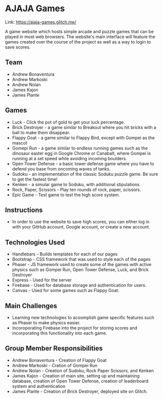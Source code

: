# AJAJA Games

Link: https://ajaja-games.glitch.me/

A game website which hosts simple arcade and puzzle games that can be played in most web browsers. The website's main interface will feature the games created over the course of the project as well as a way to login to save scores.

## Team
- Andrew Bonaventura 
- Andrew Markoski
- Andrew Nolan
- James Kajon
- James Plante

## Games
- Luck - Click the pot of gold to get your luck percentage.
- Brick Destroyer - a game similar to Breakout where you hit bricks with a ball to make them disappear.
- Flappy Goat - a game similar to Flappy Bird, except with Gompei as the mascot
- Gomepi Run - a game similar to endless running games such as the dinosaur easter egg in Google Chrome or Canabalt, where Gompei is running at a set speed while avoiding incoming boulders.
- Open Tower Defense - a basic tower defense game where you have to defend you base from oncoming waves of tanks.
- Sudoku - an implementation of the classic Soduku puzzle game. Be sure to get the fastest time!
- Kenken - a simular game to Soduku, with additional stipulations
- Rock, Paper, Scissors - Play ten rounds of rock, paper, scissors.
- Epic Game - Test game to test the high score system.

## Instructions
- In order to use the website to save high scores, you can either log in with your GitHub account, Google account, or create a new account.

## Technologies Used
- Handlebars - Builds templates for each of our pages
- Bootstrap - CSS framework that was used to style each of the pages
- Phaser - JS framework used to create some of the games with active physics such as Gompei Run, Open Tower Defense, Luck, and Brick Destroyer
- Express - Used for the server
- Firebase - Used for database storage and authentication for users.
- Canvas - Used for some games such as Flappy Goat.

## Main Challenges
- Learning new technologies to acoomplish game specific features such as Phaser to make physics easier.
- Incoroporating Firebase into the project for storing scores and incorporating this functionality into each game.

## Group Member Responsibilities
- Andrew Bonaventura - Creation of Flappy Goat
- Andrew Markoski - Cration of Gompei Run
- Andrew Nolan - Creation of Sudoku, Rock Paper Scissors, and Kenken
- James Kajon - Creation of main site, setting up and maintaining database, creation of Open Tower Defense, creation of leaderboard system and authentication
- James Plante - Creation of Brick Destroyer, deployed site on Glitch.
